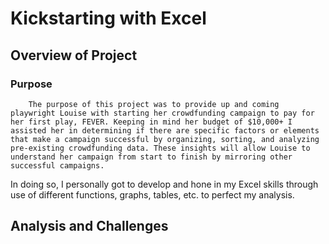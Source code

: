 # Kickstarting with Excel
## Overview of Project
### Purpose
        The purpose of this project was to provide up and coming playwright Louise with starting her crowdfunding campaign to pay for her first play, FEVER. Keeping in mind her budget of $10,000+ I assisted her in determining if there are specific factors or elements that make a campaign successful by organizing, sorting, and analyzing pre-existing crowdfunding data. These insights will allow Louise to understand her campaign from start to finish by mirroring other successful campaigns.
In doing so, I personally got to develop and hone in my Excel skills through use of different functions, graphs, tables, etc. to perfect my analysis.
## Analysis and Challenges


